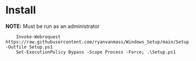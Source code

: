 # Install
**NOTE:** Must be run as an administrator
```
	Invoke-Webrequest https://raw.githubusercontent.com/ryanvanmass/Windows_Setup/main/Setup.ps1 -Outfile Setup.ps1
	Set-ExecutionPolicy Bypass -Scope Process -Force; .\Setup.ps1
```
